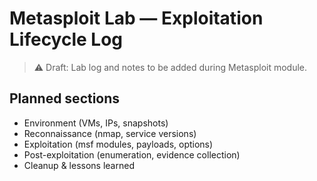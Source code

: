 ﻿# Metasploit Lab — Exploitation Lifecycle Log

> ⚠️ Draft: Lab log and notes to be added during Metasploit module.

## Planned sections
- Environment (VMs, IPs, snapshots)
- Reconnaissance (nmap, service versions)
- Exploitation (msf modules, payloads, options)
- Post-exploitation (enumeration, evidence collection)
- Cleanup & lessons learned

